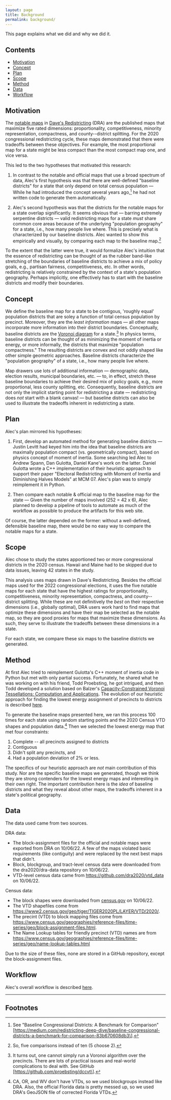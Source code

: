 ```yaml
---
layout: page
title: Background
permalink: background/
---
```


This page explains what we did and why we did it.

## Contents

- [Motivation](#motivation)
- [Concept](#concept)
- [Plan](#plan)
- [Scope](#scope)
- [Method](#method)
- [Data](#data)
- [Workflow](#workflow)

## Motivation

The [notable maps](https://medium.com/dra-2020/notable-maps-66d744933a48) in 
[Dave's Redistricting](https://davesredistricting.org/) (DRA)
are the published maps that maximize five rated dimensions: 
proportionality, competitiveness, minority representation, compactness, and county--district splitting.
For the 2020 congressional redistricting cycle, these maps demonstrated that there were tradeoffs between these objectives.
For example, the most proportional map for a state might be less compact than the
most compact map one, and vice versa.

This led to the two hypotheses that motivated this research:

1.  In contrast to the notable and official maps that use a broad spectrum of data,
    Alec's first hypothesis was that
    there are well-defined "baseline districts" for a state that only
    depend on total census population &#8212; While he had introduced the concept
    several years ago,[^1] he had not written code to generate them automatically.

2.  Alec's second hypothesis was that
    the districts for the notable maps for a state overlap significantly. 
    It seems obvious that &#8212; barring extremely serpentine districts &#8212; valid redistricting maps 
    for a state *must* share common core areas because of the underlying "population geography" for a state,
    i.e., how many people live where.
    This is precisely what is characterized by our baseline districts.
    Alec wanted to show this empirically and visually, by comparing each map to the baseline map.[^2]

To the extent that the latter were true, it would formalize Alec's intuition
that the essence of redistricting can be thought of as
the rubber band-like stretching of the boundaries of baseline districts
to achieve a mix of policy goals, e.g., partisan fairness, competitiveness, etc.
In other words, redistricting is relatively constrained by the context of a state's population geography.
Perhaps implicitly, one effectively has to start with the baseline districts and modify their boundaries.

## Concept

We define the baseline map for a state to be contigous, 'roughly equal' population districts
that are soley a function of total census population by precinct.
Moreover, they are the *least information* maps &#8212; all other maps incorporate more information 
into their district boundaries.
Conceptually, baseline districts are the [Voronoi diagram](https://en.wikipedia.org/wiki/Voronoi_diagram)
for a state.[^3]
In physics terms, baseline districts can be thought of as minimizing the moment of inertia or energy, or
more informally, the districts that maximize "population compactness."
The resulting districts are convex and not oddly shaped like other simple geometric approaches.
Baseline districts characterize the "population geography" of a state, i.e., how many people live where.

Map drawers use lots of additional information &#8212; demographic data, election results, 
municipal boundaries, etc. &#8212; to, in effect,
stretch these baseline boundaries to achieve their desired mix of policy goals, e.g., more 
proportional, less county splitting, etc.
Consequently, baseline districts are not only the implicit starting point for redistricting a state
&#8212; redistricting does *not* start with a blank canvas! &#8212; but
baseline districts can also be used to illustrate the tradeoffs inherent in redistricting a state.

## Plan

Alec's plan mirrored his hypotheses:

1.  First, develop an automated method for generating baseline districts &#8212;
    Justin Levitt had keyed him into the idea that baseline districts are
    maximally population compact (vs. geometrically compact), based on
    physics concept of moment of inertia. Some searching led Alec to
    Andrew Spann, Dan Gulotta, Daniel Kane\'s work on the latter. Daniel
    Gulotta wrote a C++ implementation of their heuristic approach to
    support their paper \"Electoral Redistricting with Moment of Inertia
    and Diminishing Halves Models\" at MCM 07. Alec's plan was to simply
    reimplement it in Python.

2.  Then compare each notable & official map to the baseline map for the state &#8212; Given the
    number of maps involved (252 = 42 x 6), Alec planned to develop a pipeline of
    tools to automate as much of the workflow as possible to produce the artifacts for this web site.

Of course, the latter depended on the former: without a well-defined,
defensible baseline map, there would be no easy way to compare the notable maps for a state.

## Scope

Alec chose to study the states apportioned two or more congressional districts in the 2020 census.
Hawaii and Maine had to be skipped due to data issues, leaving 42 states in the study.

This analysis uses maps drawn in Dave's Redistricting. 
Besides the official maps used for the 2022 congressional elections, 
it uses the five notable maps for each state that have the highest ratings for
proportionality, competitiveness, minority representation, compactness,
and county--district splitting.
While these are not definitively the *best* on their respective dimensions (i.e., globally optimal),
DRA users work hard to find maps that optimize these dimensions and have their
map be selected as the notable map, so they are good proxies for maps that
maximize these dimensions.
As such, they serve to illustrate the tradeoffs between these dimensions in a state.

For each state, we compare these six maps to the baseline districts we generated.

## Method 

At first Alec tried to reimplement Gulotta's C++ moment of inertia code in Python 
but met with only partial success. Fortunately, he shared what he was working on with his friend,
Todd Proebsting, he got intrigued, and then Todd developed a solution based on 
Balzer's [Capacity-Constrained Voronoi Tessellations: Computation and Applications](TODO).
The evolution of our heuristic approach for finding the lowest energy assignment of precincts to districts 
is described [here](./_pages/method.markdown).

To generate the baseline maps presented here, we ran this process 100 times for each state
using random starting points and the 2020 Census VTD shapes and population data.[^4]
Then we selected the lowest energy map that met four constraints:

1. Complete -- all precincts assigned to districts
2. Contiguous
3. Didn't split any precincts, and
4. Had a population deviation of 2% or less.

The specifics of our heuristic approach are *not* main contribution of this study.
Nor are the specific baseline maps we generated, though we think they are strong contenders for the lowest energy maps
and interesting in their own right.
The important contribution here is the *idea* of baseline districts and what they reveal about other maps, 
the tradeoffs inherent in a state\'s political geography.

## Data

The data used came from two sources.

DRA data:

-   The block-assignment files for the official and notable maps were exported from DRA on 10/06/22. 
    A few of the maps violated basic requirements (like contiguity) and were replaced by the next best maps that didn't.
-   Block, blockgroup, and tract-level census data were downloaded from the dra2020/dra-data repository on 10/06/22.
-   VTD-level census data came from https://github.com/dra2020/vtd_data on 10/06/22.

Census data:

- The block shapes were downloaded from [census.gov](https://www2.census.gov/geo/tiger/TIGER2020/TABBLOCK20/) on 10/06/22.
- The VTD shapefiles come from https://www2.census.gov/geo/tiger/TIGER2020PL/LAYER/VTD/2020/.
- The precint (VTD) to block mapping files come from https://www.census.gov/geographies/reference-files/time-series/geo/block-assignment-files.html.
- The Name Lookup tables for friendly precinct (VTD) names are from https://www.census.gov/geographies/reference-files/time-series/geo/name-lookup-tables.html

Due to the size of these files, none are stored in a GitHub repository, except the block-assignment files.

## Workflow

Alec's overall workflow is described [here](./_pages/workflow.markdown).

---

## Footnotes

[^1]: See "Baseline Congressional Districts: A Benchmark for Comparison"
    \[https://medium.com/redistricting-deep-dive/baseline-congressional-districts-a-benchmark-for-comparison-83b670608db3\].

[^2]: So, five comparisons instead of ten (5 choose 2).

[^3]: It turns out, one cannot simply run a Voronoi algorithm over the precincts. There are lots of practical issues 
    and real-world complications to deal with. See GitHub \[https://github.com/proebsting/dccvt\].

[^4]: CA, OR, and WV don't have VTDs, so we used blockgroups instead like DRA. Also, the official Florida data is pretty messed up, so we used DRA's GeoJSON file of corrected Florida VTDs.

